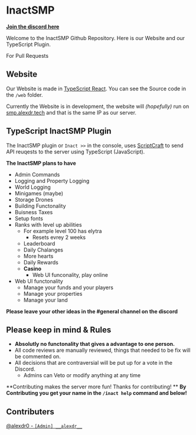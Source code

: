 # InactSMP

[__**Join the discord here**__](https://discord.gg/D2vePuPD9b)

Welcome to the InactSMP Github Repository. Here is our Website and our TypeScript Plugin. 

For Pull Requests 

## Website

Our Website is made in [TypeScript React](https://reactjs.org). You can see the Source code in the ``/web`` folder.

Currently the Website is in development, the website will *(hopefully)* run on [smp.alexdr.tech](https://smp.alexdr.tech) and that is the same IP as our server.

## TypeScript InactSMP Plugin

The InactSMP plugin or ``Inact >>`` in the console, uses [ScriptCraft](https://github.com/walterhiggins/ScriptCraft) to send API reuqests to the server using TypeScript (JavaScript).

__**The InactSMP plans to have**__

- Admin Commands
- Logging and Property Logging
- World Logging
- Minigames (maybe)
- Storage Drones
- Building Functonality
- Buisness Taxes
- Setup fonts
- Ranks with level up abilities
  - For example level 100 has elytra
    - Resets evrey 2 weeks
  - Leaderboard
  - Daily Chalanges
  - More hearts
  - Daily Rewards
  - **Casino**
    - Web UI funconality, play online
- Web UI functonality
  - Manage your funds and your players
  - Manage your properties
  - Manage your land

**Please leave your other ideas in the #general channel on the discord**

## Please keep in mind & Rules
- **Absolutly no functonality that gives a advantage to one person.**
- All code reviews are manually reviewed, things that needed to be fix will be commented on.
- All decisions that are contraversial will be put up for a vote in the Discord.
  - Admins can Veto or modify anything at any time

**Contributing makes the server more fun! Thanks for contributing! ** __**By Contributing you get your name in the ``/inact help`` command and below!**__

## Contributers

[@alexdr0 - ``[Admin] __alexdr__``](https://github.com/alexdr0)


